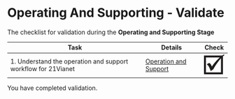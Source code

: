 <properties
	pageTitle="Global Customer Playbook operating-supporting-validate "
	description="Global Customer Playbook operating-supporting-validate"
	services="global-customer-playbook"
	documentationCenter=""
	authors="jtong"
	manager="edwinc"
	editor=""
	tags="global-customer-playbook"/>

<tags
	ms.service="migration-lifecycle-operating-supporting"
	ms.workload=""
	ms.tgt_pltfrm=""
	ms.devlang="na"
	ms.topic="article"
	ms.date="11/21/2016"
	wacn.date="11/21/2016"
	wacn.lang="en" 
	ms.author="jtong"/>

# Operating And Supporting - Validate

The checklist for validation during the **Operating and Supporting Stage**

Task | Details | Check
----- | ----- | -----
1. Understand the operation and support workflow for 21Vianet | [Operation and Support](/solutions/global-customer/operating-supporting/guidance/partners/) | ![d](../media/check-box.png)

You have completed validation.

